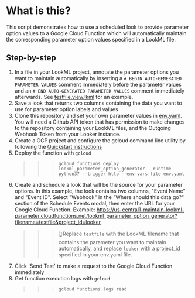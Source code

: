# What is this?
This script demonstrates how to use a scheduled look to provide parameter option values to a Google Cloud Function which will automatically maintain the corresponding parameter option values specified in a LookML file.

## Step-by-step
1. In a file in your LookML project, annotate the parameter options you want to maintain automatically by inserting a `# BEGIN AUTO-GENERATED PARAMETER VALUES` comment immediately before the parameter values and an `# END AUTO-GENERATED PARAMETER VALUES` comment immediately afterwards. See [testfile.view.lkml](testfile.view.lkml) for an example.
2. Save a look that returns two columns containing the data you want to use for parameter option labels and values
3. Clone this repository and set your own parameter values in [env.yaml](env.yaml). You will need a Github API token that has permission to make changes to the repository containing your LookML files, and the Outgoing Webhook Token from your Looker instance.
4. Create a GCP project and configure the gcloud command line utility by following the [Quickstart instructions](https://cloud.google.com/functions/docs/quickstart) 
5. Deploy the function with `gcloud`
    >>> `gcloud functions deploy lookml_parameter_option_generator --runtime python37 --trigger-http --env-vars-file env.yaml`
6. Create and schedule a look that will be the source for your parameter options. In this example, the look contains two columns, "Event Name" and "Event ID". Select "Webhook" in the "Where should this data go?" section of the Schedule Events modal, then enter the URL for your Google Cloud Function. Example: https://us-central1-maintain-lookml-parameter.cloudfunctions.net/lookml_parameter_option_generator?filename=testfile&project_id=looker
    >>> 👆Replace `testfile` with the LookML filename that contains the parameter you want to maintain automatically, and replace `looker` with a project_id specified in your env.yaml file.
7. Click 'Send Test' to make a request to the Google Cloud Function immediately
8. Get function execution logs with `gcloud`
    >>> `gcloud functions logs read`
